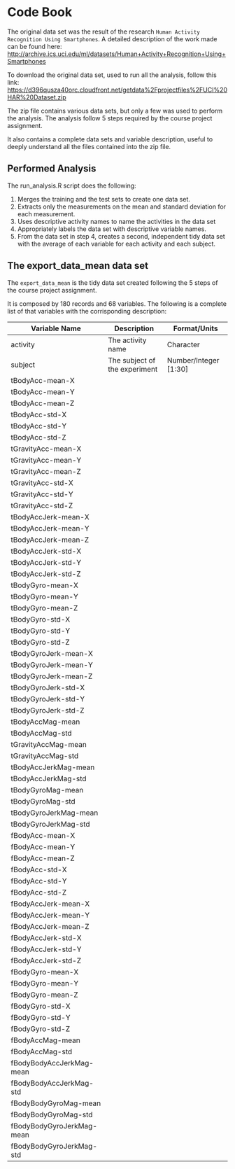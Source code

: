 # Code Book

The original data set was the result of the research `Human Activity Recognition Using Smartphones`. 
A detailed description of the work made can be found here: http://archive.ics.uci.edu/ml/datasets/Human+Activity+Recognition+Using+Smartphones

To download the original data set, used to run all the analysis, follow this link: https://d396qusza40orc.cloudfront.net/getdata%2Fprojectfiles%2FUCI%20HAR%20Dataset.zip

The zip file contains various data sets, but only a few was used to perform the analysis. The analysis follow 5 steps required by the course project assignment.

It also contains a complete data sets and variable description, useful to deeply understand all the files contained into the zip file.

## Performed Analysis

The run_analysis.R script does the following:
 1. Merges the training and the test sets to create one data set.
 2. Extracts only the measurements on the mean and standard deviation for each measurement. 
 3. Uses descriptive activity names to name the activities in the data set
 4. Appropriately labels the data set with descriptive variable names. 
 5. From the data set in step 4, creates a second, independent tidy data set with the average of each variable for each activity and each subject.

## The export_data_mean data set

The `export_data_mean` is the tidy data set created following the 5 steps of the course project assignment.

It is composed by 180 records and 68 variables. The following is a complete list of that variables with the corrisponding description:


| Variable Name				 | Description				    						| Format/Units         |
|----------------------------|------------------------------------------------------|----------------------|
|activity					 | The activity name		    						| Character            |
|subject					 | The subject of the experiment						| Number/Integer [1:30]|
|tBodyAcc-mean-X             |														|					   |
|tBodyAcc-mean-Y             |														|					   |
|tBodyAcc-mean-Z             |														|					   |
|tBodyAcc-std-X              |														|					   |
|tBodyAcc-std-Y              |														|					   |
|tBodyAcc-std-Z              |														|					   |
|tGravityAcc-mean-X          |														|					   |
|tGravityAcc-mean-Y          |														|					   |
|tGravityAcc-mean-Z          |														|					   |
|tGravityAcc-std-X           |														|					   |
|tGravityAcc-std-Y           |														|					   |
|tGravityAcc-std-Z           |														|					   |
|tBodyAccJerk-mean-X         |														|					   |
|tBodyAccJerk-mean-Y         |														|					   |
|tBodyAccJerk-mean-Z         |														|					   |
|tBodyAccJerk-std-X          |														|					   |
|tBodyAccJerk-std-Y          |														|					   |
|tBodyAccJerk-std-Z          |														|					   |
|tBodyGyro-mean-X            |														|					   |
|tBodyGyro-mean-Y            |														|					   |
|tBodyGyro-mean-Z            |														|					   |
|tBodyGyro-std-X             |														|					   |
|tBodyGyro-std-Y             |														|					   |
|tBodyGyro-std-Z             |														|					   |
|tBodyGyroJerk-mean-X        |														|					   |
|tBodyGyroJerk-mean-Y        |														|					   |
|tBodyGyroJerk-mean-Z        |														|					   |
|tBodyGyroJerk-std-X         |														|					   |
|tBodyGyroJerk-std-Y         |														|					   |
|tBodyGyroJerk-std-Z         |														|					   |
|tBodyAccMag-mean            |														|					   |
|tBodyAccMag-std             |														|					   |
|tGravityAccMag-mean         |														|					   |
|tGravityAccMag-std          |														|					   |
|tBodyAccJerkMag-mean        |														|					   |
|tBodyAccJerkMag-std         |														|					   |
|tBodyGyroMag-mean           |														|					   |
|tBodyGyroMag-std            |														|					   |
|tBodyGyroJerkMag-mean       |														|					   |
|tBodyGyroJerkMag-std        |														|					   |
|fBodyAcc-mean-X             |														|					   |
|fBodyAcc-mean-Y             |														|					   |
|fBodyAcc-mean-Z             |														|					   |
|fBodyAcc-std-X              |														|					   |
|fBodyAcc-std-Y              |														|					   |
|fBodyAcc-std-Z              |														|					   |
|fBodyAccJerk-mean-X         |														|					   |
|fBodyAccJerk-mean-Y         |														|					   |
|fBodyAccJerk-mean-Z         |														|					   |
|fBodyAccJerk-std-X          |														|					   |
|fBodyAccJerk-std-Y          |														|					   |
|fBodyAccJerk-std-Z          |														|					   |
|fBodyGyro-mean-X            |														|					   |
|fBodyGyro-mean-Y            |														|					   |
|fBodyGyro-mean-Z            |														|					   |
|fBodyGyro-std-X             |														|					   |
|fBodyGyro-std-Y             |														|					   |
|fBodyGyro-std-Z             |														|					   |
|fBodyAccMag-mean            |														|					   |
|fBodyAccMag-std             |														|					   |
|fBodyBodyAccJerkMag-mean    |														|					   |
|fBodyBodyAccJerkMag-std     |														|					   |
|fBodyBodyGyroMag-mean       |														|					   |
|fBodyBodyGyroMag-std        |														|					   |
|fBodyBodyGyroJerkMag-mean   |														|					   |
|fBodyBodyGyroJerkMag-std    |														|					   |
